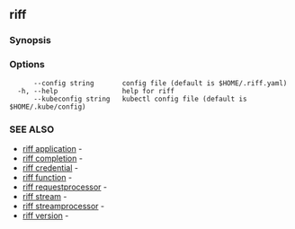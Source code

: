 ## riff



### Synopsis



### Options

```
      --config string       config file (default is $HOME/.riff.yaml)
  -h, --help                help for riff
      --kubeconfig string   kubectl config file (default is $HOME/.kube/config)
```

### SEE ALSO

* [riff application](riff_application.md)	 - 
* [riff completion](riff_completion.md)	 - 
* [riff credential](riff_credential.md)	 - 
* [riff function](riff_function.md)	 - 
* [riff requestprocessor](riff_requestprocessor.md)	 - 
* [riff stream](riff_stream.md)	 - 
* [riff streamprocessor](riff_streamprocessor.md)	 - 
* [riff version](riff_version.md)	 - 

